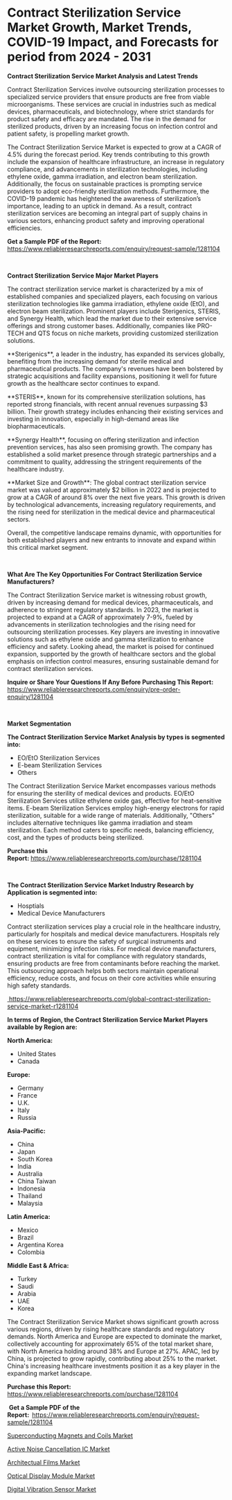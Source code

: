 <p><h1>Contract Sterilization Service Market Growth, Market Trends, COVID-19 Impact, and Forecasts for period from 2024 - 2031</h1></p><p><strong>Contract Sterilization Service Market Analysis and Latest Trends</strong></p>
<p><p>Contract Sterilization Services involve outsourcing sterilization processes to specialized service providers that ensure products are free from viable microorganisms. These services are crucial in industries such as medical devices, pharmaceuticals, and biotechnology, where strict standards for product safety and efficacy are mandated. The rise in the demand for sterilized products, driven by an increasing focus on infection control and patient safety, is propelling market growth.</p><p>The Contract Sterilization Service Market is expected to grow at a CAGR of 4.5% during the forecast period. Key trends contributing to this growth include the expansion of healthcare infrastructure, an increase in regulatory compliance, and advancements in sterilization technologies, including ethylene oxide, gamma irradiation, and electron beam sterilization. Additionally, the focus on sustainable practices is prompting service providers to adopt eco-friendly sterilization methods. Furthermore, the COVID-19 pandemic has heightened the awareness of sterilization’s importance, leading to an uptick in demand. As a result, contract sterilization services are becoming an integral part of supply chains in various sectors, enhancing product safety and improving operational efficiencies.</p></p>
<p><strong>Get a Sample PDF of the Report:&nbsp;</strong> <a href="https://www.reliableresearchreports.com/enquiry/request-sample/1281104?utm_campaign=1289&utm_medium=2&utm_source=Github&utm_content=ia&utm_term=30092024&utm_id=contract-sterilization-service">https://www.reliableresearchreports.com/enquiry/request-sample/1281104</a></p>
<p>&nbsp;</p>
<p><strong>Contract Sterilization Service Major Market Players</strong></p>
<p><p>The contract sterilization service market is characterized by a mix of established companies and specialized players, each focusing on various sterilization technologies like gamma irradiation, ethylene oxide (EtO), and electron beam sterilization. Prominent players include Sterigenics, STERIS, and Synergy Health, which lead the market due to their extensive service offerings and strong customer bases. Additionally, companies like PRO-TECH and QTS focus on niche markets, providing customized sterilization solutions.</p><p>**Sterigenics**, a leader in the industry, has expanded its services globally, benefiting from the increasing demand for sterile medical and pharmaceutical products. The company's revenues have been bolstered by strategic acquisitions and facility expansions, positioning it well for future growth as the healthcare sector continues to expand.</p><p>**STERIS**, known for its comprehensive sterilization solutions, has reported strong financials, with recent annual revenues surpassing $3 billion. Their growth strategy includes enhancing their existing services and investing in innovation, especially in high-demand areas like biopharmaceuticals.</p><p>**Synergy Health**, focusing on offering sterilization and infection prevention services, has also seen promising growth. The company has established a solid market presence through strategic partnerships and a commitment to quality, addressing the stringent requirements of the healthcare industry.</p><p>**Market Size and Growth**: The global contract sterilization service market was valued at approximately $2 billion in 2022 and is projected to grow at a CAGR of around 8% over the next five years. This growth is driven by technological advancements, increasing regulatory requirements, and the rising need for sterilization in the medical device and pharmaceutical sectors.</p><p>Overall, the competitive landscape remains dynamic, with opportunities for both established players and new entrants to innovate and expand within this critical market segment.</p></p>
<p>&nbsp;</p>
<p><strong>What Are The Key Opportunities For Contract Sterilization Service Manufacturers?</strong></p>
<p><p>The Contract Sterilization Service market is witnessing robust growth, driven by increasing demand for medical devices, pharmaceuticals, and adherence to stringent regulatory standards. In 2023, the market is projected to expand at a CAGR of approximately 7-9%, fueled by advancements in sterilization technologies and the rising need for outsourcing sterilization processes. Key players are investing in innovative solutions such as ethylene oxide and gamma sterilization to enhance efficiency and safety. Looking ahead, the market is poised for continued expansion, supported by the growth of healthcare sectors and the global emphasis on infection control measures, ensuring sustainable demand for contract sterilization services.</p></p>
<p><strong>Inquire or Share Your Questions If Any Before Purchasing This Report:</strong> <a href="https://www.reliableresearchreports.com/enquiry/pre-order-enquiry/1281104?utm_campaign=1289&utm_medium=2&utm_source=Github&utm_content=ia&utm_term=30092024&utm_id=contract-sterilization-service">https://www.reliableresearchreports.com/enquiry/pre-order-enquiry/1281104</a></p>
<p>&nbsp;</p>
<p><strong>Market Segmentation</strong></p>
<p><strong>The Contract Sterilization Service Market Analysis by types is segmented into:</strong></p>
<p><ul><li>EO/EtO Sterilization Services</li><li>E-beam Sterilization Services</li><li>Others</li></ul></p>
<p><p>The Contract Sterilization Service Market encompasses various methods for ensuring the sterility of medical devices and products. EO/EtO Sterilization Services utilize ethylene oxide gas, effective for heat-sensitive items. E-beam Sterilization Services employ high-energy electrons for rapid sterilization, suitable for a wide range of materials. Additionally, "Others" includes alternative techniques like gamma irradiation and steam sterilization. Each method caters to specific needs, balancing efficiency, cost, and the types of products being sterilized.</p></p>
<p><strong>Purchase this Report:&nbsp;</strong><a href="https://www.reliableresearchreports.com/purchase/1281104?utm_campaign=1289&utm_medium=2&utm_source=Github&utm_content=ia&utm_term=30092024&utm_id=contract-sterilization-service">https://www.reliableresearchreports.com/purchase/1281104</a></p>
<p>&nbsp;</p>
<p><strong>The Contract Sterilization Service Market Industry Research by Application is segmented into:</strong></p>
<p><ul><li>Hosptials</li><li>Medical Device Manufacturers</li></ul></p>
<p><p>Contract sterilization services play a crucial role in the healthcare industry, particularly for hospitals and medical device manufacturers. Hospitals rely on these services to ensure the safety of surgical instruments and equipment, minimizing infection risks. For medical device manufacturers, contract sterilization is vital for compliance with regulatory standards, ensuring products are free from contaminants before reaching the market. This outsourcing approach helps both sectors maintain operational efficiency, reduce costs, and focus on their core activities while ensuring high safety standards.</p></p>
<p><a href="https://www.reliableresearchreports.com/global-contract-sterilization-service-market-r1281104?utm_campaign=1289&utm_medium=2&utm_source=Github&utm_content=ia&utm_term=30092024&utm_id=contract-sterilization-service">&nbsp;https://www.reliableresearchreports.com/global-contract-sterilization-service-market-r1281104</a></p>
<p><strong>In terms of Region, the Contract Sterilization Service Market Players available by Region are:</strong></p>
<p>
    <p> <strong> North America: </strong>
        <ul>
            <li>United States</li>
            <li>Canada</li>
        </ul>
        </p> 
    <p> <strong> Europe: </strong>
        <ul>
            <li>Germany</li>
            <li>France</li>
            <li>U.K.</li>
            <li>Italy</li>
            <li>Russia</li>
        </ul>
        </p> 
    <p> <strong> Asia-Pacific: </strong>
        <ul>
            <li>China</li>
            <li>Japan</li>
            <li>South Korea</li>
            <li>India</li>
            <li>Australia</li>
            <li>China Taiwan</li>
            <li>Indonesia</li>
            <li>Thailand</li>
            <li>Malaysia</li>
        </ul>
        </p> 
    <p> <strong> Latin America: </strong>
        <ul>
            <li>Mexico</li>
            <li>Brazil</li>
            <li>Argentina Korea</li>
            <li>Colombia</li>
        </ul>
        </p> 
    <p> <strong> Middle East & Africa: </strong>
        <ul>
            <li>Turkey</li>
            <li>Saudi</li>
            <li>Arabia</li>
            <li>UAE</li>
            <li>Korea</li>
        </ul>
    </p>
    </p>
<p><p>The Contract Sterilization Service Market shows significant growth across various regions, driven by rising healthcare standards and regulatory demands. North America and Europe are expected to dominate the market, collectively accounting for approximately 65% of the total market share, with North America holding around 38% and Europe at 27%. APAC, led by China, is projected to grow rapidly, contributing about 25% to the market. China's increasing healthcare investments position it as a key player in the expanding market landscape.</p></p>
<p><strong>Purchase this Report: </strong><a href="https://www.reliableresearchreports.com/purchase/1281104?utm_campaign=1289&utm_medium=2&utm_source=Github&utm_content=ia&utm_term=30092024&utm_id=contract-sterilization-service">https://www.reliableresearchreports.com/purchase/1281104</a></p>
<p>&nbsp;<strong>Get a Sample PDF of the Report:&nbsp;&nbsp;</strong><a href="https://www.reliableresearchreports.com/enquiry/request-sample/1281104?utm_campaign=1289&utm_medium=2&utm_source=Github&utm_content=ia&utm_term=30092024&utm_id=contract-sterilization-service">https://www.reliableresearchreports.com/enquiry/request-sample/1281104</a></p>
<p><strong></strong></p>
<p><p><a href="https://issuu.com/reportprime-2/docs/superconducting-magnets-and-coils-m_8e7d2b3b389728?utm_campaign=1289&utm_medium=2&utm_source=Github&utm_content=ia&utm_term=30092024&utm_id=contract-sterilization-service">Superconducting Magnets and Coils Market</a></p><p><a href="https://www.linkedin.com/pulse/active-noise-cancellation-ic-market-research-report-exploring-johhe?utm_campaign=1289&utm_medium=2&utm_source=Github&utm_content=ia&utm_term=30092024&utm_id=contract-sterilization-service">Active Noise Cancellation IC Market</a></p><p><a href="https://issuu.com/reportprime-2/docs/architectual-films-market-size-2030_b1b6450dde567c?utm_campaign=1289&utm_medium=2&utm_source=Github&utm_content=ia&utm_term=30092024&utm_id=contract-sterilization-service">Architectual Films Market</a></p><p><a href="https://www.linkedin.com/pulse/optical-display-module-market-report-product-type-prism-xqlye?utm_campaign=1289&utm_medium=2&utm_source=Github&utm_content=ia&utm_term=30092024&utm_id=contract-sterilization-service">Optical Display Module Market</a></p><p><a href="https://www.linkedin.com/pulse/in-depth-analysis-global-digital-vibration-sensor-market-scope-8nmee?utm_campaign=1289&utm_medium=2&utm_source=Github&utm_content=ia&utm_term=30092024&utm_id=contract-sterilization-service">Digital Vibration Sensor Market</a></p></p>